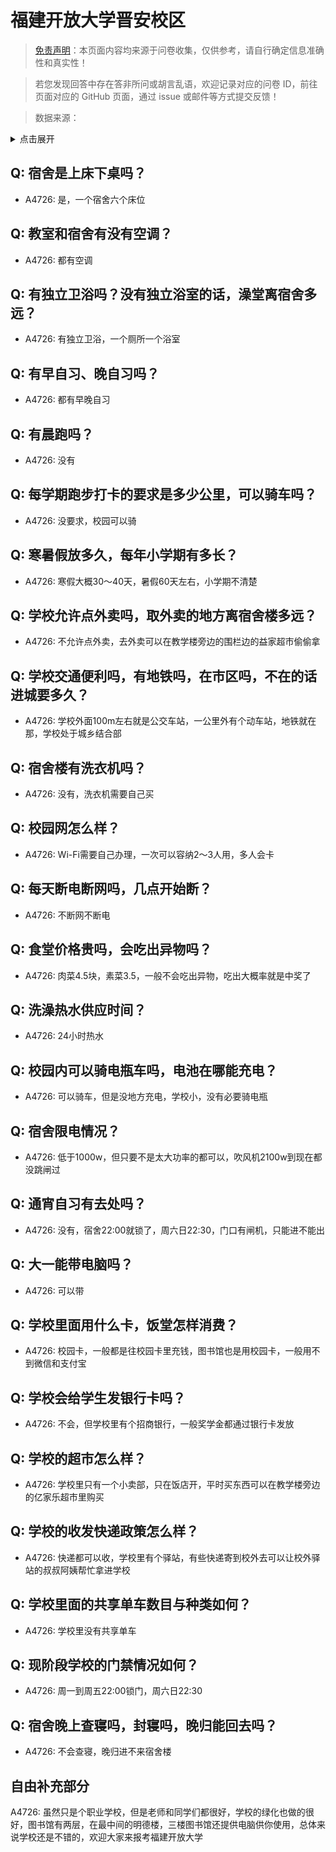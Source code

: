 # 福建开放大学晋安校区

> [免责声明](https://colleges.chat/#_3)：本页面内容均来源于问卷收集，仅供参考，请自行确定信息准确性和真实性！

> 若您发现回答中存在答非所问或胡言乱语，欢迎记录对应的问卷 ID，前往页面对应的 GitHub 页面，通过 issue 或邮件等方式提交反馈！

> 数据来源：

<details><summary>点击展开</summary>
<ul>
<li>A4726: 2654161320@qq.com (2022 年 06 月)</li>
</ul>
</details>

## Q: 宿舍是上床下桌吗？

- A4726: 是，一个宿舍六个床位

## Q: 教室和宿舍有没有空调？

- A4726: 都有空调

## Q: 有独立卫浴吗？没有独立浴室的话，澡堂离宿舍多远？

- A4726: 有独立卫浴，一个厕所一个浴室

## Q: 有早自习、晚自习吗？

- A4726: 都有早晚自习

## Q: 有晨跑吗？

- A4726: 没有

## Q: 每学期跑步打卡的要求是多少公里，可以骑车吗？

- A4726: 没要求，校园可以骑

## Q: 寒暑假放多久，每年小学期有多长？

- A4726: 寒假大概30～40天，暑假60天左右，小学期不清楚

## Q: 学校允许点外卖吗，取外卖的地方离宿舍楼多远？

- A4726: 不允许点外卖，去外卖可以在教学楼旁边的围栏边的益家超市偷偷拿

## Q: 学校交通便利吗，有地铁吗，在市区吗，不在的话进城要多久？

- A4726: 学校外面100m左右就是公交车站，一公里外有个动车站，地铁就在那，学校处于城乡结合部

## Q: 宿舍楼有洗衣机吗？

- A4726: 没有，洗衣机需要自己买

## Q: 校园网怎么样？

- A4726: Wi-Fi需要自己办理，一次可以容纳2～3人用，多人会卡

## Q: 每天断电断网吗，几点开始断？

- A4726: 不断网不断电

## Q: 食堂价格贵吗，会吃出异物吗？

- A4726: 肉菜4.5块，素菜3.5，一般不会吃出异物，吃出大概率就是中奖了

## Q: 洗澡热水供应时间？

- A4726: 24小时热水

## Q: 校园内可以骑电瓶车吗，电池在哪能充电？

- A4726: 可以骑车，但是没地方充电，学校小，没有必要骑电瓶

## Q: 宿舍限电情况？

- A4726: 低于1000w，但只要不是太大功率的都可以，吹风机2100w到现在都没跳闸过

## Q: 通宵自习有去处吗？

- A4726: 没有，宿舍22:00就锁了，周六日22:30，门口有闸机，只能进不能出

## Q: 大一能带电脑吗？

- A4726: 可以带

## Q: 学校里面用什么卡，饭堂怎样消费？

- A4726: 校园卡，一般都是往校园卡里充钱，图书馆也是用校园卡，一般用不到微信和支付宝

## Q: 学校会给学生发银行卡吗？

- A4726: 不会，但学校里有个招商银行，一般奖学金都通过银行卡发放

## Q: 学校的超市怎么样？

- A4726: 学校里只有一个小卖部，只在饭店开，平时买东西可以在教学楼旁边的亿家乐超市里购买

## Q: 学校的收发快递政策怎么样？

- A4726: 快递都可以收，学校里有个驿站，有些快递寄到校外去可以让校外驿站的叔叔阿姨帮忙拿进学校

## Q: 学校里面的共享单车数目与种类如何？

- A4726: 学校里没有共享单车

## Q: 现阶段学校的门禁情况如何？

- A4726: 周一到周五22:00锁门，周六日22:30

## Q: 宿舍晚上查寝吗，封寝吗，晚归能回去吗？

- A4726: 不会查寝，晚归进不来宿舍楼

## 自由补充部分

A4726: 虽然只是个职业学校，但是老师和同学们都很好，学校的绿化也做的很好，图书馆有两层，在最中间的明德楼，三楼图书馆还提供电脑供你使用，总体来说学校还是不错的，欢迎大家来报考福建开放大学